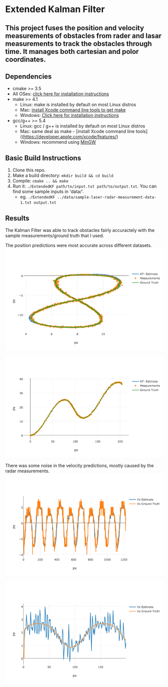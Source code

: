# Extended Kalman Filter
This project fuses the position and velocity measurements of obstacles from rader and lasar measurements to track the obstacles through time. It manages both cartesian and polor coordinates. 
---

## Dependencies

* cmake >= 3.5
 * All OSes: [click here for installation instructions](https://cmake.org/install/)
* make >= 4.1
  * Linux: make is installed by default on most Linux distros
  * Mac: [install Xcode command line tools to get make](https://developer.apple.com/xcode/features/)
  * Windows: [Click here for installation instructions](http://gnuwin32.sourceforge.net/packages/make.htm)
* gcc/g++ >= 5.4
  * Linux: gcc / g++ is installed by default on most Linux distros
  * Mac: same deal as make - [install Xcode command line tools]((https://developer.apple.com/xcode/features/)
  * Windows: recommend using [MinGW](http://www.mingw.org/)

## Basic Build Instructions

1. Clone this repo.
2. Make a build directory: `mkdir build && cd build`
3. Compile: `cmake .. && make`
4. Run it: `./ExtendedKF path/to/input.txt path/to/output.txt`. You can find
   some sample inputs in 'data/'.
    - eg. `./ExtendedKF ../data/sample-laser-radar-measurement-data-1.txt output.txt`

## Results

The Kalman Filter was able to track obstacles fairly accuractely with the sample measurements/ground truth that I used. 

The position predictions were most accurate across different datasets. 
![Tracking of Position Over Time (A)](resources/pos1_graph.png?raw=true "Data Analysis")

![Tracking of Position Over Time (B)](resources/pos_graph.png?raw=true "Data Analysis")

There was some noise in the velocity predictions, mostly caused by the radar measurements.
![Tracking of Velocity Over Time (A)](resources/vx1_graph.png?raw=true "Data Analysis")

![Tracking of Velocity Over Time (B)](resources/vx_graph.png?raw=true "Data Analysis")
